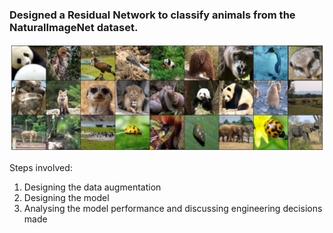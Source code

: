 ### Designed a Residual Network to classify animals from the NaturalImageNet dataset.

<p align="center">
  <img src="media/animals.png" width="750" title="NaturalImageNet dataset">
</p>

Steps involved:
1. Designing the data augmentation
2. Designing the model
3. Analysing the model performance and discussing engineering decisions made
